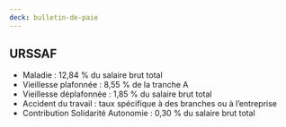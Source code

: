 ```yaml
---
deck: bulletin-de-paie
---
```


## URSSAF

* Maladie : 12,84 % du salaire brut total
* Vieillesse plafonnée : 8,55 % de la tranche A
* Vieillesse déplafonnée : 1,85 % du salaire brut total
* Accident du travail : taux spécifique à des branches ou à l’entreprise
* Contribution Solidarité Autonomie : 0,30 % du salaire brut total
